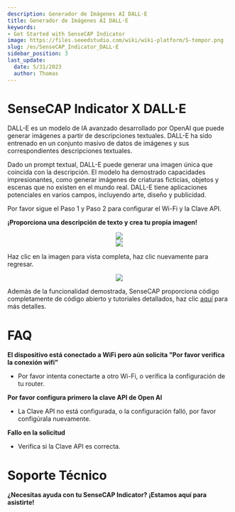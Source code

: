 ```yaml
---
description: Generador de Imágenes AI DALL·E
title: Generador de Imágenes AI DALL·E
keywords:
- Get Started with SenseCAP Indicator
image: https://files.seeedstudio.com/wiki/wiki-platform/S-tempor.png
slug: /es/SenseCAP_Indicator_DALL·E
sidebar_position: 3
last_update:
  date: 5/31/2023
  author: Thomas
---
```

# **SenseCAP Indicator X DALL·E**

DALL-E es un modelo de IA avanzado desarrollado por OpenAI que puede generar imágenes a partir de descripciones textuales. DALL-E ha sido entrenado en un conjunto masivo de datos de imágenes y sus correspondientes descripciones textuales.

Dado un prompt textual, DALL-E puede generar una imagen única que coincida con la descripción. El modelo ha demostrado capacidades impresionantes, como generar imágenes de criaturas ficticias, objetos y escenas que no existen en el mundo real. DALL-E tiene aplicaciones potenciales en varios campos, incluyendo arte, diseño y publicidad.

Por favor sigue el Paso 1 y Paso 2 para configurar el Wi-Fi y la Clave API.


**¡Proporciona una descripción de texto y crea tu propia imagen!**

<div align="center"><img width={480} src="https://files.seeedstudio.com/wiki/SenseCAP/SenseCAP_Indicator/DALL1.png"/></div>


<div align="center"><img width={480} src="https://files.seeedstudio.com/wiki/SenseCAP/SenseCAP_Indicator/DALL2.png"/></div>

Haz clic en la imagen para vista completa, haz clic nuevamente para regresar.

<div align="center"><img width={480} src="https://files.seeedstudio.com/wiki/SenseCAP/SenseCAP_Indicator/dall2.png"/></div>


Además de la funcionalidad demostrada, SenseCAP proporciona código completamente de código abierto y tutoriales detallados, haz clic [aquí](/es/SenseCAP_Indicator_ChatGPT) para más detalles.


# **FAQ**


**El dispositivo está conectado a WiFi pero aún solicita "Por favor verifica la conexión wifi"**

- Por favor intenta conectarte a otro Wi-Fi, o verifica la configuración de tu router.


**Por favor configura primero la clave API de Open AI**

- La Clave API no está configurada, o la configuración falló, por favor configúrala nuevamente.


**Fallo en la solicitud**

- Verifica si la Clave API es correcta.

# **Soporte Técnico**

**¿Necesitas ayuda con tu SenseCAP Indicator? ¡Estamos aquí para asistirte!**

<div class="button_tech_support_container">
<a href="https://discord.com/invite/QqMgVwHT3X" class="button_tech_support_sensecap"></a>
<a href="https://support.sensecapmx.com/portal/en/home" class="button_tech_support_sensecap3"></a>
</div>

<div class="button_tech_support_container">
<a href="mailto:support@sensecapmx.com" class="button_tech_support_sensecap2"></a>
<a href="https://github.com/Seeed-Studio/wiki-documents/discussions/69" class="button_discussion"></a>
</div>